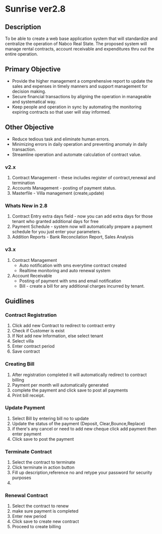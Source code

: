# Sunrise ver2.8 

## Description
To be able to create a web base application system that will standardize and centralize the operation of Nabco Real State.  The proposed system will manage rental contracts, account receivable and expenditures thru out the entire operation.

## Primary Objective

*	Provide the higher management a comprehensive report to update the sales and expenses in timely manners and support management for decision making. 
*	Secure financial transactions by aligning the operation in manageable and systematical way.
*	Keep people and operation in sync by automating the  monitoring  expiring contracts so that user will stay informed. 
  
## Other Objective

*	Reduce tedious task and eliminate human errors.
*	Minimizing errors in daily operation and preventing anomaly in daily transaction.
*	Streamline operation and automate calculation of contract value.
  


### v2.x 
1. Contract Management - these includes register of contract,renewal and termination
2. Accounts Management - posting of payment status.
3. Masterfile - Villa management (create,update)

### Whats New in 2.8
1. Contract Entry extra days field - now you can add extra days for those tenant who granted additional days for free
2. Payment Schedule - system now will automatically prepare a payment schedule for you just enter your parameters.
3. Addition Reports - Bank Reconcilation Report, Sales Analysis

### v3.x
1. Contract Management 
    - Auto notification with sms everytime contract created
    - Realtime monitoring and auto renewal system
2. Account Receivable
    - Posting of payment with sms and email notification
    - Bill - create a bill for any additional charges incurred by tenant.


## Guidlines

### Contract Registration

1. Click add new Contract to redirect to contract entry
2. Check if Customer is exist 
3. If Not add new Information, else select tenant
3. Select villa 
4. Enter contract period
5. Save contract

### Creating Bill

1. After registration completed it will automatically redirect to contract billing
2. Payment per month will automatically generated
3. complete the payment and click save to post all payments
4. Print bill receipt.


### Update Payment
1. Select Bill by entering bill no to update
2. Update the status of the payment (Deposit, Clear,Bounce,Replace)
3. if there's any cancel or need to add new cheque click add payment then enter payment
4. Click save to post the payment


### Terminate Contract
1. Select the contract to terminate
2. Click terminate in action button
3. Fill up description,reference no and retype your password for security purposes
4. 

### Renewal Contract
1. Select the contract to renew
2. make sure payment is completed 
3. Enter new period
4. Click save to create new contract
5. Proceed to create billing

